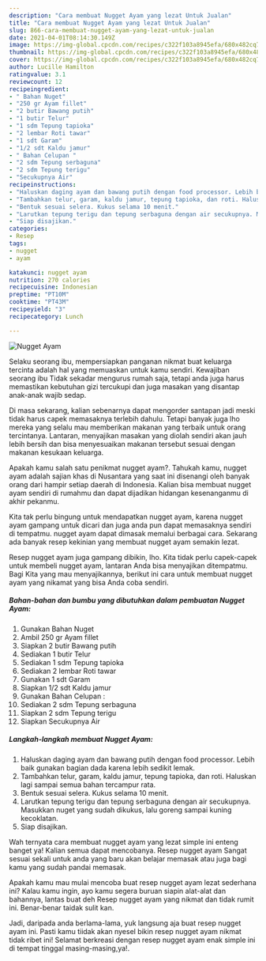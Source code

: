 ```yaml
---
description: "Cara membuat Nugget Ayam yang lezat Untuk Jualan"
title: "Cara membuat Nugget Ayam yang lezat Untuk Jualan"
slug: 866-cara-membuat-nugget-ayam-yang-lezat-untuk-jualan
date: 2021-04-01T08:14:30.149Z
image: https://img-global.cpcdn.com/recipes/c322f103a8945efa/680x482cq70/nugget-ayam-foto-resep-utama.jpg
thumbnail: https://img-global.cpcdn.com/recipes/c322f103a8945efa/680x482cq70/nugget-ayam-foto-resep-utama.jpg
cover: https://img-global.cpcdn.com/recipes/c322f103a8945efa/680x482cq70/nugget-ayam-foto-resep-utama.jpg
author: Lucille Hamilton
ratingvalue: 3.1
reviewcount: 12
recipeingredient:
- " Bahan Nuget"
- "250 gr Ayam fillet"
- "2 butir Bawang putih"
- "1 butir Telur"
- "1 sdm Tepung tapioka"
- "2 lembar Roti tawar"
- "1 sdt Garam"
- "1/2 sdt Kaldu jamur"
- " Bahan Celupan "
- "2 sdm Tepung serbaguna"
- "2 sdm Tepung terigu"
- "Secukupnya Air"
recipeinstructions:
- "Haluskan daging ayam dan bawang putih dengan food processor. Lebih baik gunakan bagian dada karena lebih sedikit lemak."
- "Tambahkan telur, garam, kaldu jamur, tepung tapioka, dan roti. Haluskan lagi sampai semua bahan tercampur rata."
- "Bentuk sesuai selera. Kukus selama 10 menit."
- "Larutkan tepung terigu dan tepung serbaguna dengan air secukupnya. Masukkan nuget yang sudah dikukus, lalu goreng sampai kuning kecoklatan."
- "Siap disajikan."
categories:
- Resep
tags:
- nugget
- ayam

katakunci: nugget ayam 
nutrition: 270 calories
recipecuisine: Indonesian
preptime: "PT10M"
cooktime: "PT43M"
recipeyield: "3"
recipecategory: Lunch

---
```



![Nugget Ayam](https://img-global.cpcdn.com/recipes/c322f103a8945efa/680x482cq70/nugget-ayam-foto-resep-utama.jpg)

Selaku seorang ibu, mempersiapkan panganan nikmat buat keluarga tercinta adalah hal yang memuaskan untuk kamu sendiri. Kewajiban seorang ibu Tidak sekadar mengurus rumah saja, tetapi anda juga harus memastikan kebutuhan gizi tercukupi dan juga masakan yang disantap anak-anak wajib sedap.

Di masa  sekarang, kalian sebenarnya dapat mengorder santapan jadi meski tidak harus capek memasaknya terlebih dahulu. Tetapi banyak juga lho mereka yang selalu mau memberikan makanan yang terbaik untuk orang tercintanya. Lantaran, menyajikan masakan yang diolah sendiri akan jauh lebih bersih dan bisa menyesuaikan makanan tersebut sesuai dengan makanan kesukaan keluarga. 



Apakah kamu salah satu penikmat nugget ayam?. Tahukah kamu, nugget ayam adalah sajian khas di Nusantara yang saat ini disenangi oleh banyak orang dari hampir setiap daerah di Indonesia. Kalian bisa membuat nugget ayam sendiri di rumahmu dan dapat dijadikan hidangan kesenanganmu di akhir pekanmu.

Kita tak perlu bingung untuk mendapatkan nugget ayam, karena nugget ayam gampang untuk dicari dan juga anda pun dapat memasaknya sendiri di tempatmu. nugget ayam dapat dimasak memalui berbagai cara. Sekarang ada banyak resep kekinian yang membuat nugget ayam semakin lezat.

Resep nugget ayam juga gampang dibikin, lho. Kita tidak perlu capek-capek untuk membeli nugget ayam, lantaran Anda bisa menyajikan ditempatmu. Bagi Kita yang mau menyajikannya, berikut ini cara untuk membuat nugget ayam yang nikamat yang bisa Anda coba sendiri.

<!--inarticleads1-->

##### Bahan-bahan dan bumbu yang dibutuhkan dalam pembuatan Nugget Ayam:

1. Gunakan  Bahan Nuget
1. Ambil 250 gr Ayam fillet
1. Siapkan 2 butir Bawang putih
1. Sediakan 1 butir Telur
1. Sediakan 1 sdm Tepung tapioka
1. Sediakan 2 lembar Roti tawar
1. Gunakan 1 sdt Garam
1. Siapkan 1/2 sdt Kaldu jamur
1. Gunakan  Bahan Celupan :
1. Sediakan 2 sdm Tepung serbaguna
1. Siapkan 2 sdm Tepung terigu
1. Siapkan Secukupnya Air




<!--inarticleads2-->

##### Langkah-langkah membuat Nugget Ayam:

1. Haluskan daging ayam dan bawang putih dengan food processor. Lebih baik gunakan bagian dada karena lebih sedikit lemak.
1. Tambahkan telur, garam, kaldu jamur, tepung tapioka, dan roti. Haluskan lagi sampai semua bahan tercampur rata.
1. Bentuk sesuai selera. Kukus selama 10 menit.
1. Larutkan tepung terigu dan tepung serbaguna dengan air secukupnya. Masukkan nuget yang sudah dikukus, lalu goreng sampai kuning kecoklatan.
1. Siap disajikan.




Wah ternyata cara membuat nugget ayam yang lezat simple ini enteng banget ya! Kalian semua dapat mencobanya. Resep nugget ayam Sangat sesuai sekali untuk anda yang baru akan belajar memasak atau juga bagi kamu yang sudah pandai memasak.

Apakah kamu mau mulai mencoba buat resep nugget ayam lezat sederhana ini? Kalau kamu ingin, ayo kamu segera buruan siapin alat-alat dan bahannya, lantas buat deh Resep nugget ayam yang nikmat dan tidak rumit ini. Benar-benar taidak sulit kan. 

Jadi, daripada anda berlama-lama, yuk langsung aja buat resep nugget ayam ini. Pasti kamu tiidak akan nyesel bikin resep nugget ayam nikmat tidak ribet ini! Selamat berkreasi dengan resep nugget ayam enak simple ini di tempat tinggal masing-masing,ya!.


